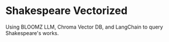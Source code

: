# Shakespeare Vectorized
Using BLOOMZ LLM, Chroma Vector DB, and LangChain to query Shakespeare's works.
